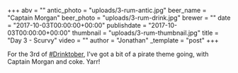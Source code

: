 +++
abv = ""
antic_photo = "uploads/3-rum-antic.jpg"
beer_name = "Captain Morgan"
beer_photo = "uploads/3-rum-drink.jpg"
brewer = ""
date = "2017-10-03T00:00:00+00:00"
publishdate = "2017-10-03T00:00:00+00:00"
thumbnail = "uploads/3-rum-thumbnail.jpg"
title = "Day 3 - Scurvy"
video = ""
author = "Jonathan"
_template = "post"
+++

For the 3rd of [#Drinktober](https://www.facebook.com/hashtag/drinktober?epa=HASHTAG), I've got a bit of a pirate theme going, with Captain Morgan and coke. Yarr!
